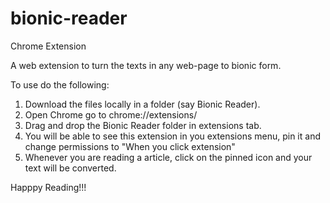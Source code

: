 # bionic-reader
Chrome Extension

A web extension to turn the texts in any web-page to bionic form.

To use do the following:

1. Download the files locally in a folder (say Bionic Reader).
2. Open Chrome go to chrome://extensions/
3. Drag and drop the Bionic Reader folder in extensions tab.
4. You will be able to see this extension in you extensions menu, pin it and change permissions to "When you click extension"
5. Whenever you are reading a article, click on the pinned icon and your text will be converted.

Happpy Reading!!!
